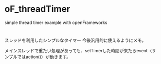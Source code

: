 # oF_threadTimer
simple thread timer example with openFrameworks


#
スレッドを利用したシンプルなタイマー
今後汎用的に使えるようにメモ。

メインスレッドで重たい処理があっても、setTimerした時間が来たらevent（サンプルではaction()）が動きます。

